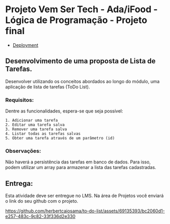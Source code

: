 # Projeto Vem Ser Tech - Ada/iFood - Lógica de Programação - Projeto final

- [Deployment]()

## Desenvolvimento de uma proposta de Lista de Tarefas.

Desenvolver utilizando os conceitos abordados ao longo do módulo, uma aplicação de lista de tarefas (ToDo List).

### Requisitos:

Dentre as funcionalidades, espera-se que seja possível:

    1. Adicionar uma tarefa
    2. Editar uma tarefa salva 
    3. Remover uma tarefa salva
    4. Listar todas as tarefas salvas
    5. Obter uma tarefa através de um parâmetro (id)


### Observações:

Não haverá a persistência das tarefas em banco de dados. Para isso, podem utilizar um array para armazenar a lista das tarefas cadastradas.

## Entrega:

Esta atividade deve ser entregue no LMS. Na área de Projetos você enviará o link do seu github com o projeto. 

https://github.com/herbertcaiosama/to-do-list/assets/69135393/bc2060d1-e257-483c-9c82-33f336d2e330

